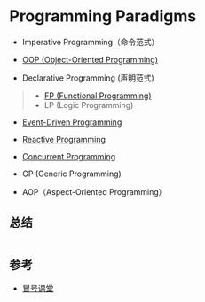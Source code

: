 # Programming Paradigms
* Imperative Programming（命令范式）

* [OOP (Object-Oriented Programming)](OOP/README.md)

* Declarative Programming (声明范式)
> * [FP (Functional Programming)](FP/README.md)
> * LP (Logic Programming)

* [Event-Driven Programming](Event-Driven/README.md)
* [Reactive Programming](Reactive/README.md)

* [Concurrent Programming](concurrent/README.md)

* GP (Generic Programming)

* AOP（Aspect-Oriented Programming）

## 总结
```md

```
## 参考
* [冒号课堂](https://github.com/SunnnyChan/SunnnyChan.github.io/blob/master/post/readme/reading/programe/colon-classroom/README.md)